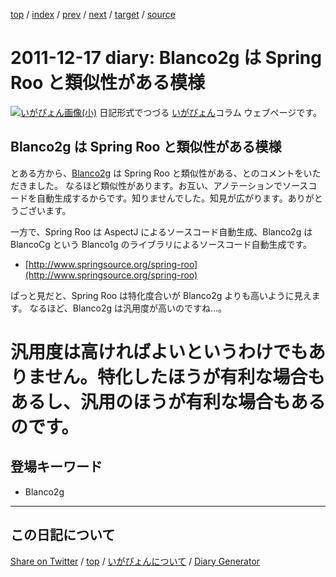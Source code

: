 [top](https://igapyon.github.io/diary/) 
 / [index](https://igapyon.github.io/diary/2011/index.html) 
 / [prev](https://igapyon.github.io/diary/2011/ig111215.html) 
 / [next](https://igapyon.github.io/diary/2011/ig111223.html) 
 / [target](https://igapyon.github.io/diary/2011/ig111217.html) 
 / [source](https://github.com/igapyon/diary/blob/gh-pages/2011/ig111217.html.src.md) 

2011-12-17 diary: Blanco2g は Spring Roo と類似性がある模様
=====================================================================================================
[![いがぴょん画像(小)](https://igapyon.github.io/diary/images/iga200306s.jpg "いがぴょん")](https://igapyon.github.io/diary/memo/memoigapyon.html) 日記形式でつづる [いがぴょん](https://igapyon.github.io/diary/memo/memoigapyon.html)コラム ウェブページです。

## Blanco2g は Spring Roo と類似性がある模様

とある方から、[Blanco2g](https://ja.osdn.net/projects/blancofw/wiki/Blanco2g) は Spring Roo と類似性がある、とのコメントをいただきました。
なるほど類似性があります。お互い、アノテーションでソースコードを自動生成するからです。知りませんでした。知見が広がります。ありがとうございます。

一方で、Spring Roo は AspectJ によるソースコード自動生成、Blanco2g は BlancoCg という Blanco1g のライブラリによるソースコード自動生成です。


*  [http://www.springsource.org/spring-roo](http://www.springsource.org/spring-roo)


ぱっと見だと、Spring Roo は特化度合いが Blanco2g よりも高いように見えます。
なるほど、Blanco2g は汎用度が高いのですね…。
# 汎用度は高ければよいというわけでもありません。特化したほうが有利な場合もあるし、汎用のほうが有利な場合もあるのです。

## 登場キーワード

* Blanco2g

----------------------------------------------------------------------------------------------------

## この日記について

[Share on Twitter](https://twitter.com/intent/tweet?hashtags=igapyon%2Cdiary%2C%E3%81%84%E3%81%8C%E3%81%B4%E3%82%87%E3%82%93%2CBlanco2g&text=Blanco2g+%E3%81%AF+Spring+Roo+%E3%81%A8%E9%A1%9E%E4%BC%BC%E6%80%A7%E3%81%8C%E3%81%82%E3%82%8B%E6%A8%A1%E6%A7%98&url=https%3A%2F%2Figapyon.github.io%2Fdiary%2F2011%2Fig111217.html) / [top](../index.html) / [いがぴょんについて](https://igapyon.github.io/diary/memo/memoigapyon.html) / [Diary Generator](https://github.com/igapyon/igapyonv3)
